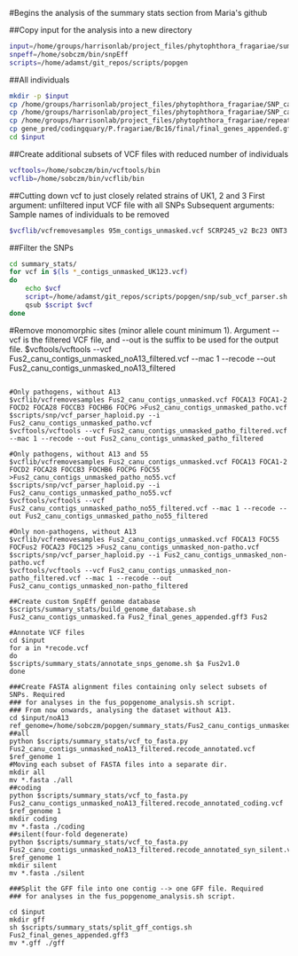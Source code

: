 #Begins the analysis of the summary stats section from Maria's github

##Copy input for the analysis into a new directory

```bash
input=/home/groups/harrisonlab/project_files/phytophthora_fragariae/summary_stats
snpeff=/home/sobczm/bin/snpEff
scripts=/home/adamst/git_repos/scripts/popgen
```

##All individuals

```bash
mkdir -p $input
cp /home/groups/harrisonlab/project_files/phytophthora_fragariae/SNP_calling/95m_contigs_unmasked.vcf $input
cp /home/groups/harrisonlab/project_files/phytophthora_fragariae/SNP_calling/95m_contigs_unmasked_filtered.vcf $input
cp /home/groups/harrisonlab/project_files/phytophthora_fragariae/repeat_masked/P.fragariae/Bc16/filtered_contigs_repmask/95m_contigs_unmasked.fa $input
cp gene_pred/codingquary/P.fragariae/Bc16/final/final_genes_appended.gff3 $input
cd $input
```

##Create additional subsets of VCF files with reduced number of individuals

```bash
vcftools=/home/sobczm/bin/vcftools/bin
vcflib=/home/sobczm/bin/vcflib/bin
```

##Cutting down vcf to just closely related strains of UK1, 2 and 3
First argument: unfiltered input VCF file with all SNPs
Subsequent arguments: Sample names of individuals to be removed

```bash
$vcflib/vcfremovesamples 95m_contigs_unmasked.vcf SCRP245_v2 Bc23 ONT3 Nov77 SCRP249 SCRP324 SCRP333 >95m_contigs_unmasked_UK123.vcf
```

##Filter the SNPs

```bash
cd summary_stats/
for vcf in $(ls *_contigs_unmasked_UK123.vcf)
do
    echo $vcf
    script=/home/adamst/git_repos/scripts/popgen/snp/sub_vcf_parser.sh
    qsub $script $vcf
done
```

#Remove monomorphic sites (minor allele count minimum 1). Argument --vcf is the filtered VCF file, and --out is the suffix to be used for the output file.
$vcftools/vcftools --vcf Fus2_canu_contigs_unmasked_noA13_filtered.vcf --mac 1 --recode --out Fus2_canu_contigs_unmasked_noA13_filtered
```

#Only pathogens, without A13
$vcflib/vcfremovesamples Fus2_canu_contigs_unmasked.vcf FOCA13 FOCA1-2 FOCD2 FOCA28 FOCCB3 FOCHB6 FOCPG >Fus2_canu_contigs_unmasked_patho.vcf
$scripts/snp/vcf_parser_haploid.py --i Fus2_canu_contigs_unmasked_patho.vcf
$vcftools/vcftools --vcf Fus2_canu_contigs_unmasked_patho_filtered.vcf --mac 1 --recode --out Fus2_canu_contigs_unmasked_patho_filtered

#Only pathogens, without A13 and 55
$vcflib/vcfremovesamples Fus2_canu_contigs_unmasked.vcf FOCA13 FOCA1-2 FOCD2 FOCA28 FOCCB3 FOCHB6 FOCPG FOC55 >Fus2_canu_contigs_unmasked_patho_no55.vcf
$scripts/snp/vcf_parser_haploid.py --i Fus2_canu_contigs_unmasked_patho_no55.vcf
$vcftools/vcftools --vcf Fus2_canu_contigs_unmasked_patho_no55_filtered.vcf --mac 1 --recode --out Fus2_canu_contigs_unmasked_patho_no55_filtered

#Only non-pathogens, without A13
$vcflib/vcfremovesamples Fus2_canu_contigs_unmasked.vcf FOCA13 FOC55 FOCFus2 FOCA23 FOC125 >Fus2_canu_contigs_unmasked_non-patho.vcf
$scripts/snp/vcf_parser_haploid.py --i Fus2_canu_contigs_unmasked_non-patho.vcf
$vcftools/vcftools --vcf Fus2_canu_contigs_unmasked_non-patho_filtered.vcf --mac 1 --recode --out Fus2_canu_contigs_unmasked_non-patho_filtered

##Create custom SnpEff genome database
$scripts/summary_stats/build_genome_database.sh Fus2_canu_contigs_unmasked.fa Fus2_final_genes_appended.gff3 Fus2

#Annotate VCF files
cd $input
for a in *recode.vcf
do
$scripts/summary_stats/annotate_snps_genome.sh $a Fus2v1.0
done

###Create FASTA alignment files containing only select subsets of SNPs. Required
### for analyses in the fus_popgenome_analysis.sh script.
### From now onwards, analysing the dataset without A13.
cd $input/noA13
ref_genome=/home/sobczm/popgen/summary_stats/Fus2_canu_contigs_unmasked.fa
##all
python $scripts/summary_stats/vcf_to_fasta.py Fus2_canu_contigs_unmasked_noA13_filtered.recode_annotated.vcf $ref_genome 1
#Moving each subset of FASTA files into a separate dir.
mkdir all
mv *.fasta ./all
##coding
python $scripts/summary_stats/vcf_to_fasta.py Fus2_canu_contigs_unmasked_noA13_filtered.recode_annotated_coding.vcf $ref_genome 1
mkdir coding
mv *.fasta ./coding
##silent(four-fold degenerate)
python $scripts/summary_stats/vcf_to_fasta.py Fus2_canu_contigs_unmasked_noA13_filtered.recode_annotated_syn_silent.vcf $ref_genome 1
mkdir silent
mv *.fasta ./silent

###Split the GFF file into one contig --> one GFF file. Required
### for analyses in the fus_popgenome_analysis.sh script.

cd $input
mkdir gff
sh $scripts/summary_stats/split_gff_contigs.sh Fus2_final_genes_appended.gff3
mv *.gff ./gff
